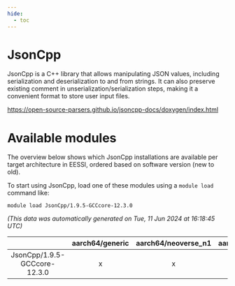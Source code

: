 ```yaml
---
hide:
  - toc
---
```


JsonCpp
=======


JsonCpp is a C++ library that allows manipulating JSON values, including serialization and deserialization to and from strings. It can also preserve existing comment in unserialization/serialization steps, making it a convenient format to store user input files.

https://open-source-parsers.github.io/jsoncpp-docs/doxygen/index.html
# Available modules


The overview below shows which JsonCpp installations are available per target architecture in EESSI, ordered based on software version (new to old).

To start using JsonCpp, load one of these modules using a `module load` command like:

```shell
module load JsonCpp/1.9.5-GCCcore-12.3.0
```

*(This data was automatically generated on Tue, 11 Jun 2024 at 16:18:45 UTC)*  

| |aarch64/generic|aarch64/neoverse_n1|aarch64/neoverse_v1|x86_64/generic|x86_64/amd/zen2|x86_64/amd/zen3|x86_64/intel/haswell|x86_64/intel/skylake_avx512|
| :---: | :---: | :---: | :---: | :---: | :---: | :---: | :---: | :---: |
|JsonCpp/1.9.5-GCCcore-12.3.0|x|x|x|x|x|x|x|x|
